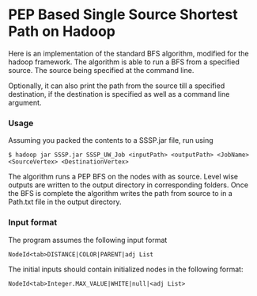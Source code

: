 # PEP Based Single Source Shortest Path on Hadoop

Here is an implementation of the standard BFS algorithm, modified
for the hadoop framework. The algorithm is able to run a BFS from a specified
source. The source being specified at the command line. 

Optionally, it can also print the path from the source till a specified destination,
if the destination is specified as well as a command line argument.

### Usage
Assuming you packed the contents to a SSSP.jar file, run using

    $ hadoop jar SSSP.jar SSSP_UW_Job <inputPath> <outputPath> <JobName> <SourceVertex> <DestinationVertex>

The algorithm runs a PEP BFS on the nodes with <SourceVertex> as source. Level wise outputs are written to the output directory in corresponding folders. Once the BFS is complete the algorithm writes the path from source to <DestinationVertex> in a Path.txt file in the output directory.

### Input format
The program assumes the following input format
    
    NodeId<tab>DISTANCE|COLOR|PARENT|adj List

The initial inputs should contain initialized nodes in the following format:
  
    NodeId<tab>Integer.MAX_VALUE|WHITE|null|<adj List>

